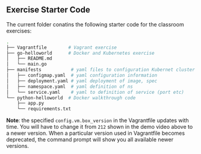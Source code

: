 
## Exercise Starter Code
The current folder conatins the following starter code for the classroom exercises:
```bash
.
├── Vagrantfile        # Vagrant exercise
├── go-helloworld      # Docker and Kubernetes exercise
│   ├── README.md
│   └── main.go
├── manifests           # yaml files to configuration Kubernet cluster
│   ├── configmap.yaml  # yaml configuration information
│   ├── deployment.yaml # yaml deployment of image, spec
│   ├── namespace.yaml  # yaml definition of ns
│   └── service.yaml    # yaml to definition of service (port etc)
└── python-helloworld  # Docker walkthrough code  
    ├── app.py
    └── requirements.txt
```


**Note**: the specified `config.vm.box_version` in the Vagrantfile updates with time. You will have to change it from `212` shown in the demo video above to a newer version. When a particular version used in Vagrantfile becomes deprecated, the command prompt will show you all available newer versions. 


